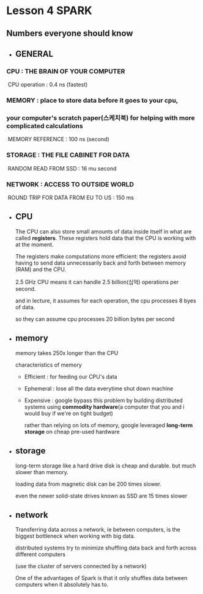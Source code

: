 # Lesson 4 SPARK



## Numbers everyone should know

- ## GENERAL

### 	CPU : THE BRAIN OF YOUR COMPUTER 

​	CPU operation : 0.4 ns (fastest)

### 	MEMORY : place to store data before it goes to your cpu, 

### 						your computer's scratch paper(스케치북) for helping with more complicated calculations

​		MEMORY REFERENCE : 100 ns (second)

### 	STORAGE : THE FILE CABINET FOR DATA

​		RANDOM READ FROM SSD : 16 mu second

### 	NETWORK : ACCESS TO OUTSIDE WORLD 

​		ROUND TRIP FOR DATA FROM EU TO US : 150 ms



- ## CPU

  The CPU can also store small amounts of data inside itself in what are called **registers**. These registers hold data that the CPU is working with at the moment.

  The registers make computations more efficient: the registers avoid having to send data unnecessarily back and forth between memory (RAM) and the CPU.

  2.5 GHz CPU means it can handle 2.5 billion(십억) operations per second.

  and in lecture, it assumes for each operation, the cpu processes 8 byes of data. 

  so they can assume cpu processes 20 billion bytes per second

- ## memory

  memory takes 250x longer than the CPU

  characteristics of memory

  - Efficient : for feeding our CPU's data

  - Ephemeral : lose all the data everytime shut down machine

  - Expensive : google bypass this problem by building distributed systems using **commodity hardware**(a computer that you and i would buy if we're on tight budget)

    rather than relying on lots of memory, google leveraged **long-term storage** on cheap pre-used hardware



- ## storage

  long-term storage like a hard drive disk is cheap and durable. but much slower than memory.

  loading data from magnetic disk can be 200 times slower.

  even the newer solid-state drives known as SSD are 15 times slower

- ## network

  Transferring data across a network, ie between computers, is the biggest bottleneck when working with big data.

  distributed systems try to minimize shuffling data back and forth across different computers

  (use the cluster of servers connected by a network)

  One of the advantages of Spark is that it only shuffles data between computers when it absolutely has to.